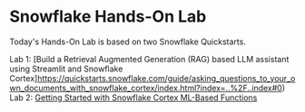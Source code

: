 # Snowflake Hands-On Lab

Today's Hands-On Lab is based on two Snowflake Quickstarts.

Lab 1: [Build a Retrieval Augmented Generation (RAG) based LLM assistant using Streamlit and Snowflake Cortex]https://quickstarts.snowflake.com/guide/asking_questions_to_your_own_documents_with_snowflake_cortex/index.html?index=..%2F..index#0)
Lab 2: [Getting Started with Snowflake Cortex ML-Based Functions](Lab2.md)


